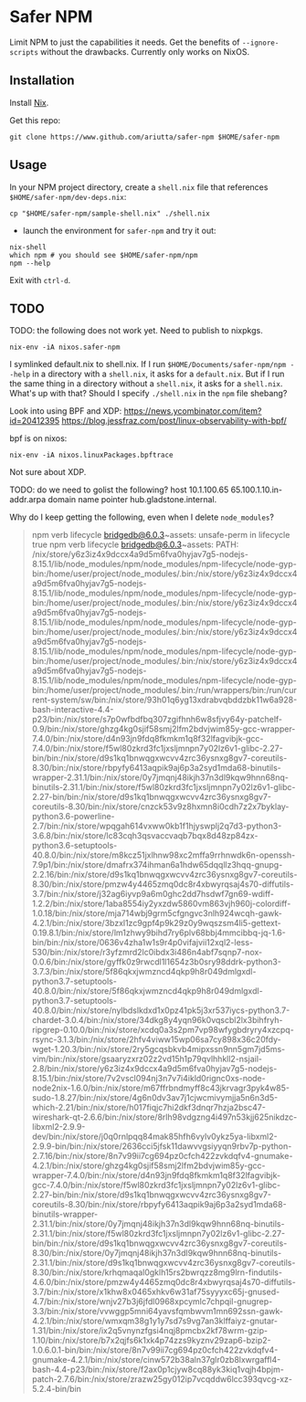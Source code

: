 # Safer NPM

Limit NPM to just the capabilities it needs. Get the benefits of `--ignore-scripts` without the drawbacks. Currently only works on NixOS.

## Installation

Install [Nix](https://nixos.org/nix/download.html).

Get this repo:
```
git clone https://www.github.com/ariutta/safer-npm $HOME/safer-npm
```

## Usage

In your NPM project directory, create a `shell.nix` file that references `$HOME/safer-npm/dev-deps.nix`:

```
cp "$HOME/safer-npm/sample-shell.nix" ./shell.nix
```

* launch the environment for `safer-npm` and try it out:

```
nix-shell
which npm # you should see $HOME/safer-npm/npm
npm --help
```

Exit with `ctrl-d`.

## TODO

TODO: the following does not work yet. Need to publish to nixpkgs.
```
nix-env -iA nixos.safer-npm
```

I symlinked default.nix to shell.nix. If I run `$HOME/Documents/safer-npm/npm --help` in
a directory with a `shell.nix`, it asks for a `default.nix`. But if I run the same thing
in a directory without a `shell.nix`, it asks for a `shell.nix`. What's up with that?
Should I specify `./shell.nix` in the `npm` file shebang?

Look into using BPF and XDP:
https://news.ycombinator.com/item?id=20412395
https://blog.jessfraz.com/post/linux-observability-with-bpf/

bpf is on nixos:
```
nix-env -iA nixos.linuxPackages.bpftrace
```

Not sure about XDP.

TODO: do we need to golist the following?
host 10.1.100.65
65.100.1.10.in-addr.arpa domain name pointer hub.gladstone.internal.

Why do I keep getting the following, even when I delete `node_modules`?
>npm verb lifecycle bridgedb@6.0.3~assets: unsafe-perm in lifecycle true
>npm verb lifecycle bridgedb@6.0.3~assets: PATH: /nix/store/y6z3iz4x9dccx4a9d5m6fva0hyjav7g5-nodejs-8.15.1/lib/node_modules/npm/node_modules/npm-lifecycle/node-gyp-bin:/home/user/project/node_modules/.bin:/nix/store/y6z3iz4x9dccx4a9d5m6fva0hyjav7g5-nodejs-8.15.1/lib/node_modules/npm/node_modules/npm-lifecycle/node-gyp-bin:/home/user/project/node_modules/.bin:/nix/store/y6z3iz4x9dccx4a9d5m6fva0hyjav7g5-nodejs-8.15.1/lib/node_modules/npm/node_modules/npm-lifecycle/node-gyp-bin:/home/user/project/node_modules/.bin:/nix/store/y6z3iz4x9dccx4a9d5m6fva0hyjav7g5-nodejs-8.15.1/lib/node_modules/npm/node_modules/npm-lifecycle/node-gyp-bin:/home/user/project/node_modules/.bin:/nix/store/y6z3iz4x9dccx4a9d5m6fva0hyjav7g5-nodejs-8.15.1/lib/node_modules/npm/node_modules/npm-lifecycle/node-gyp-bin:/home/user/project/node_modules/.bin:/run/wrappers/bin:/run/current-system/sw/bin:/nix/store/93h01q6yg13xdrabvqbddzbk11w6a928-bash-interactive-4.4-p23/bin:/nix/store/s7p0wfbdfbq307zgifhnh6w8sfjvy64y-patchelf-0.9/bin:/nix/store/ghzg4kg0sjif58smj2lfm2bdvjwim85y-gcc-wrapper-7.4.0/bin:/nix/store/d4n93jn9fdq8fkmkm1q8f32lfagvibjk-gcc-7.4.0/bin:/nix/store/f5wl80zkrd3fc1jxsljmnpn7y02lz6v1-glibc-2.27-bin/bin:/nix/store/d9s1kq1bnwqgxwcvv4zrc36ysnxg8gv7-coreutils-8.30/bin:/nix/store/rbpyfy6413aqpik9aj6p3a2syd1mda68-binutils-wrapper-2.31.1/bin:/nix/store/0y7jmqnj48ikjh37n3dl9kqw9hnn68nq-binutils-2.31.1/bin:/nix/store/f5wl80zkrd3fc1jxsljmnpn7y02lz6v1-glibc-2.27-bin/bin:/nix/store/d9s1kq1bnwqgxwcvv4zrc36ysnxg8gv7-coreutils-8.30/bin:/nix/store/cnzck53v9z8hxmn8i0cdh7z2x7byklay-python3.6-powerline-2.7/bin:/nix/store/wpqgah614vxww0kb1f1hjyswplj2q7d3-python3-3.6.8/bin:/nix/store/lc83cqh3qsvaccvaqb7bqx8d48zp84zx-python3.6-setuptools-40.8.0/bin:/nix/store/m8kcz51jxlhnw98xc2mffa9rrhnwdk6n-openssh-7.9p1/bin:/nix/store/dmafrx374ihman6a1hdw65dqqllz3hqq-gnupg-2.2.16/bin:/nix/store/d9s1kq1bnwqgxwcvv4zrc36ysnxg8gv7-coreutils-8.30/bin:/nix/store/pmzw4y4465zmq0dc8r4xbwyrqsaj4s70-diffutils-3.7/bin:/nix/store/j32ag6iyvp9a6m0ghc2dd7hsdwf7gn69-wdiff-1.2.2/bin:/nix/store/1aba8554iy2yxzdw5860vm863vjh960j-colordiff-1.0.18/bin:/nix/store/mja714wbj9grm5cfgngvc3nlh924wcqh-gawk-4.2.1/bin:/nix/store/3bzxl1zc9gpf4p9k29z0y9wqszsm4li5-gettext-0.19.8.1/bin:/nix/store/lm1zhwy9bihd7ry6plv68bbj4mmcibbq-jq-1.6-bin/bin:/nix/store/0636v4zha1w1s9r4p0vifajvii12xql2-less-530/bin:/nix/store/r3yfzmrd2lc0ibdx3i486n4abf7sqnp7-nox-0.0.6/bin:/nix/store/gyffk0z9rwcdl1l1654z3b0sry98ddrk-python3-3.7.3/bin:/nix/store/5f86qkxjwmzncd4qkp9h8r049dmlgxdl-python3.7-setuptools-40.8.0/bin:/nix/store/5f86qkxjwmzncd4qkp9h8r049dmlgxdl-python3.7-setuptools-40.8.0/bin:/nix/store/nylbdslkdxd1x0pz41pk5j3xr537iycs-python3.7-chardet-3.0.4/bin:/nix/store/34dkg8y4yqn96k0vqscbl2lx3bihfryh-ripgrep-0.10.0/bin:/nix/store/xcdq0a3s2pm7vp98wfygbdryry4xzcpq-rsync-3.1.3/bin:/nix/store/2hfv4viww15wp06sa7cy898x36c20fdy-wget-1.20.3/bin:/nix/store/2ry5gcqsbkvb4mipxssn9nn5gm7jd5ms-vim/bin:/nix/store/gsaaryzxrz02z2vd15h1p79qvlhhkll2-nsjail-2.8/bin:/nix/store/y6z3iz4x9dccx4a9d5m6fva0hyjav7g5-nodejs-8.15.1/bin:/nix/store/7v2vscl094nj3n7v7i4ikld0rignc0xs-node-node2nix-1.6.0/bin:/nix/store/m67ffrbndmyff8c43jkrvagr3pyk4w85-sudo-1.8.27/bin:/nix/store/4g6n0dv3av7j1cjwcmivymjja5n6n3d5-which-2.21/bin:/nix/store/h017fiqjc7hi2dkf3dnqr7hzja2bsc47-wireshark-qt-2.6.6/bin:/nix/store/8rlh98vdgzng4i497n53kjj625nikdzc-libxml2-2.9.9-dev/bin:/nix/store/j0q0rnlpqq84mak85hfh6vylv0ykz5ya-libxml2-2.9.9-bin/bin:/nix/store/2636cci5jfsk11dawvvgsiyyqn9rbv7p-python-2.7.16/bin:/nix/store/8n7v99ii7cg694pz0cfch422zvkdqfv4-gnumake-4.2.1/bin:/nix/store/ghzg4kg0sjif58smj2lfm2bdvjwim85y-gcc-wrapper-7.4.0/bin:/nix/store/d4n93jn9fdq8fkmkm1q8f32lfagvibjk-gcc-7.4.0/bin:/nix/store/f5wl80zkrd3fc1jxsljmnpn7y02lz6v1-glibc-2.27-bin/bin:/nix/store/d9s1kq1bnwqgxwcvv4zrc36ysnxg8gv7-coreutils-8.30/bin:/nix/store/rbpyfy6413aqpik9aj6p3a2syd1mda68-binutils-wrapper-2.31.1/bin:/nix/store/0y7jmqnj48ikjh37n3dl9kqw9hnn68nq-binutils-2.31.1/bin:/nix/store/f5wl80zkrd3fc1jxsljmnpn7y02lz6v1-glibc-2.27-bin/bin:/nix/store/d9s1kq1bnwqgxwcvv4zrc36ysnxg8gv7-coreutils-8.30/bin:/nix/store/0y7jmqnj48ikjh37n3dl9kqw9hnn68nq-binutils-2.31.1/bin:/nix/store/d9s1kq1bnwqgxwcvv4zrc36ysnxg8gv7-coreutils-8.30/bin:/nix/store/krhqmaqal0gklh15rs2bwrqzz8mg9lrn-findutils-4.6.0/bin:/nix/store/pmzw4y4465zmq0dc8r4xbwyrqsaj4s70-diffutils-3.7/bin:/nix/store/x1khw8x0465xhkv6w31af75syyyxc65j-gnused-4.7/bin:/nix/store/wnjv27b3j6jfdl0968xpcymlc7chpqil-gnugrep-3.3/bin:/nix/store/vvwggp5mni64yavsfqmbwvm1mn692ssn-gawk-4.2.1/bin:/nix/store/wmxqm38g1y1y7sd7s9vg7an3klffaiyz-gnutar-1.31/bin:/nix/store/ix2q5vnynzfgsi4nqj8pmcbx2kf78wrm-gzip-1.10/bin:/nix/store/b7x2qjfs6k1xk4p74zzs9kyznv29zap6-bzip2-1.0.6.0.1-bin/bin:/nix/store/8n7v99ii7cg694pz0cfch422zvkdqfv4-gnumake-4.2.1/bin:/nix/store/cinw572b38aln37glr0zb8lxwrgaffl4-bash-4.4-p23/bin:/nix/store/f2ax0p1cjyw8cq88yk3kiq1vqjh4bpjm-patch-2.7.6/bin:/nix/store/zrazw25gy012ip7vcqddw6lcc393qvcg-xz-5.2.4-bin/bin
